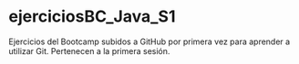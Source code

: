# ejerciciosBC_Java_S1
Ejercicios del Bootcamp subidos a GitHub por primera vez para aprender a utilizar Git.
Pertenecen a la primera sesión.
